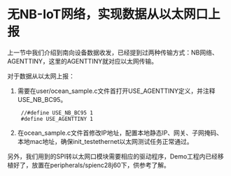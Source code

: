 # 无NB-IoT网络，实现数据从以太网口上报

上一节中我们介绍到南向设备数据收发，已经提到过两种传输方式：NB网络、AGENTTINY，这里的AGENTTINY就对应以太网传输。

对于数据从以太网上报：

1. 需要在user/ocean_sample.c文件首打开USE_AGENTTINY定义，并注释USE_NB_BC95。

		//#define USE_NB_BC95 1
		#define USE_AGENTTINY 1

2. 在ocean_sample.c文件首修改IP地址，配置本地静态IP、网关、子网掩码、本地mac地址，确保init_testethernet以太网测试任务正常通过。

另外，我们用到的SPI转以太网口模块需要相应的驱动程序，Demo工程内已经移植好了，放置在peripherals/spienc28j60下，供参考了解。
